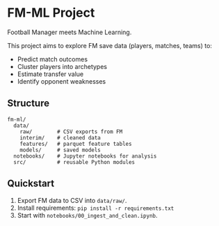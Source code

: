 # FM-ML Project

Football Manager meets Machine Learning.

This project aims to explore FM save data (players, matches, teams) to:
- Predict match outcomes
- Cluster players into archetypes
- Estimate transfer value
- Identify opponent weaknesses

## Structure

```
fm-ml/
  data/
    raw/        # CSV exports from FM
    interim/    # cleaned data
    features/   # parquet feature tables
    models/     # saved models
  notebooks/    # Jupyter notebooks for analysis
  src/          # reusable Python modules
```

## Quickstart

1. Export FM data to CSV into `data/raw/`.
2. Install requirements: `pip install -r requirements.txt`
3. Start with `notebooks/00_ingest_and_clean.ipynb`.

